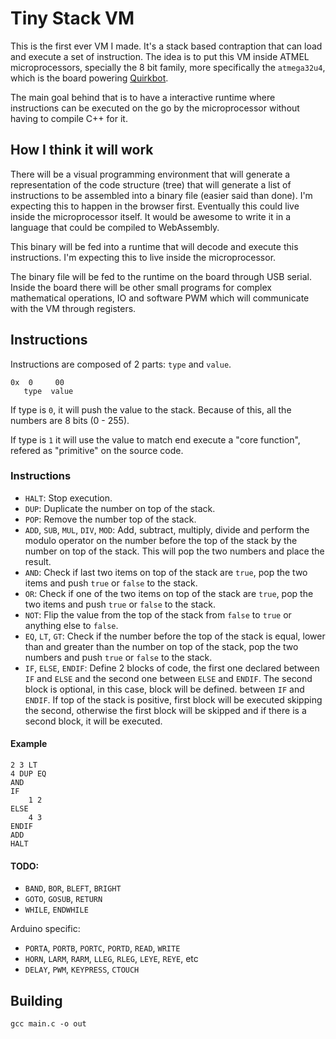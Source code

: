 # Tiny Stack VM

This is the first ever VM I made. It's a stack based contraption that can load and execute a set of instruction. The idea is to put this VM inside ATMEL microprocessors, specially the 8 bit family, more specifically the `atmega32u4`, which is the board powering [Quirkbot](http://www.quirkbot.com).

The main goal behind that is to have a interactive runtime where instructions can be executed on the go by the microprocessor without having to compile C++ for it.

## How I think it will work

There will be a visual programming environment that will generate a representation of the code structure (tree) that will generate a list of instructions to be assembled into a binary file (easier said than done). I'm expecting this to happen in the browser first. Eventually this could live inside the microprocessor itself. It would be awesome to write it in a language that could be compiled to WebAssembly.

This binary will be fed into a runtime that will decode and execute this instructions. I'm expecting this to live inside the microprocessor.

The binary file will be fed to the runtime on the board through USB serial. Inside the board there will be other small programs for complex mathematical operations, IO and software PWM which will communicate with the VM through registers.

## Instructions

Instructions are composed of 2 parts: `type` and `value`.

```
0x  0     00
   type  value
```

If type is `0`, it will push the value to the stack. Because of this, all the numbers are 8 bits (0 - 255).

If type is `1` it will use the value to match end execute a "core function", refered as "primitive" on the source code.

### Instructions

- `HALT`: Stop execution.
- `DUP`: Duplicate the number on top of the stack.
- `POP`: Remove the number top of the stack.
- `ADD`, `SUB`, `MUL`, `DIV`, `MOD`: Add, subtract, multiply, divide and perform the modulo operator on the number before the top of the stack by the number on top of the stack. This will pop the two numbers and place the result.
- `AND`: Check if last two items on top of the stack are `true`, pop the two items and push `true` or `false` to the stack.
- `OR`:  Check if one of the two items on top of the stack are `true`, pop the two items and push `true` or `false` to the stack.
- `NOT`: Flip the value from the top of the stack from `false` to `true` or anything else to `false`.
- `EQ`, `LT`, `GT`: Check if the number before the top of the stack is equal, lower than and greater than the number on top of the stack, pop the two numbers and push `true` or `false` to the stack.
- `IF`, `ELSE`, `ENDIF`: Define 2 blocks of code, the first one declared between `IF` and `ELSE` and the second one between `ELSE` and `ENDIF`. The second block is optional, in this case, block will be defined. between `IF` and `ENDIF`. If top of the stack is positive, first block will be executed skipping the second, otherwise the first block will be skipped and if there is a second block, it will be executed.

#### Example

```
2 3 LT
4 DUP EQ
AND
IF
	1 2
ELSE
	4 3
ENDIF
ADD
HALT
```

#### TODO:

- `BAND`, `BOR`, `BLEFT`, `BRIGHT`
- `GOTO`, `GOSUB`, `RETURN`
- `WHILE`, `ENDWHILE`

Arduino specific:
- `PORTA`, `PORTB`, `PORTC`, `PORTD`, `READ`, `WRITE`
- `HORN`, `LARM`, `RARM`, `LLEG`, `RLEG`, `LEYE`, `REYE`, etc
- `DELAY`, `PWM`, `KEYPRESS`, `CTOUCH`

## Building

`gcc main.c -o out`

